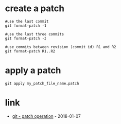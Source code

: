 # create a patch

```
#use the last commit
git format-patch -1

#use the last three commits
git format-patch -3

#use commits between revision (commit id) R1 and R2
git format-patch R1..R2
```

# apply a patch

```
git apply my_patch_file_name.patch
```

# link

* [git - patch operation](https://www.tutorialspoint.com/git/git_patch_operation.htm) - 2018-01-07
